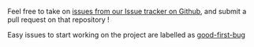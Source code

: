 Feel free to take on [issues from our Issue tracker on Github](https://github.com/mozilla/code-coverage-reports/issues), and submit a pull request on that repository !

Easy issues to start working on the project are labelled as [good-first-bug](https://github.com/mozilla/code-coverage-reports/issues?q=is%3Aissue+is%3Aopen+label%3Agood-first-bug)
